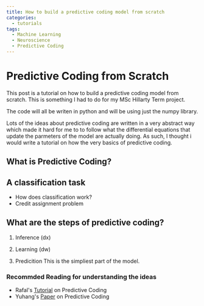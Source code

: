 ```yaml
---
title: How to build a predictive coding model from scratch
categories:
  - tutorials
tags:
  - Machine Learning
  - Neuroscience
  - Predictive Coding
---
```


# Predictive Coding from Scratch

This post is a tutorial on how to build a predictive coding model from scratch. This is something I had to do for my MSc Hillarty Term project. 

The code will all be writen in python and will be using just the numpy library. 

Lots of the ideas about predictive coding are written in a very abstract way which made it hard for me to to follow what the differential equations that update the parmeters of the model are actually doing. As such, I thought i would write a tutorial on how the very basics of predictive coding. 

## What is Predictive Coding?



## A classification task
- How does classification work?
- Credit assignment problem



## What are the steps of predictive coding?

1. Inference (dx)
2. Learning (dw)

3. Predicition 
This is the simpliest part of the model.
### Recommded Reading for understanding the ideas
- Rafal's [Tutorial](https://www.sciencedirect.com/science/article/pii/S0022249615000759) on Predictive Coding
- Yuhang's [Paper](https://www.nature.com/articles/s41593-023-01514-1) on Predictive Coding 

